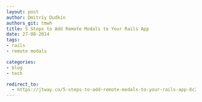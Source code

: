 ```yaml
---
layout: post
author: Dmitriy Dudkin
authors_git: tmwh
title: 5 Steps to Add Remote Modals to Your Rails App
date: 27-08-2014
tags:
- rails
- remote modals

categories:
- blog
- tech

redirect_to:
  - https://jtway.co/5-steps-to-add-remote-modals-to-your-rails-app-8c21213b4d0c
---
```

